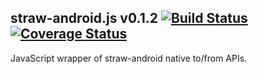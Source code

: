 straw-android.js v0.1.2 [![Build Status](https://travis-ci.org/strawjs/straw-android.js.png?branch=master)](https://travis-ci.org/strawjs/straw-android.js) [![Coverage Status](https://coveralls.io/repos/strawjs/straw-android.js/badge.png?branch=master)](https://coveralls.io/r/strawjs/straw-android.js?branch=master)
----------------

JavaScript wrapper of straw-android native to/from APIs.
